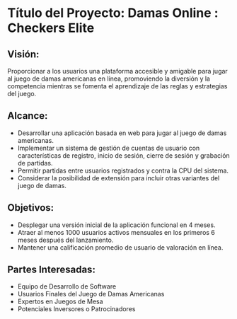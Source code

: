 # Título del Proyecto: Damas Online : Checkers Elite
## Visión:
Proporcionar a los usuarios una plataforma accesible y amigable para jugar al juego de damas americanas en línea, promoviendo la diversión y la competencia mientras se fomenta el aprendizaje de las reglas y estrategias del juego.

## Alcance:
- Desarrollar una aplicación basada en web para jugar al juego de damas americanas.
- Implementar un sistema de gestión de cuentas de usuario con características de 
registro, inicio de sesión, cierre de sesión y grabación de partidas.
- Permitir partidas entre usuarios registrados y contra la CPU del sistema.
- Considerar la posibilidad de extensión para incluir otras variantes del juego de damas.

## Objetivos:
- Desplegar una versión inicial de la aplicación funcional en 4 meses.
- Atraer al menos 1000 usuarios activos mensuales en los primeros 6 meses después
 del lanzamiento.
- Mantener una calificación promedio de usuario de valoración en línea.

## Partes Interesadas:
- Equipo de Desarrollo de Software
- Usuarios Finales del Juego de Damas Americanas
- Expertos en Juegos de Mesa
- Potenciales Inversores o Patrocinadores
